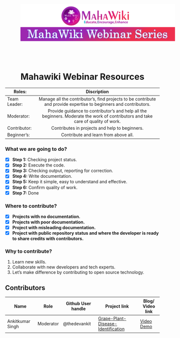 
<img src="MahawikiWebinar.png" alt="Markdown Monster icon" style="padding:50px"/>
<H1  align="center" ></>Mahawiki Webinar Resources </H1>

| Roles:        | Discription       | 
| ------------- |:-------------:| 
| Team Leader:  | Manage all the contributor’s, find projects to be contribute and provide expertise to beginners and contributors.| 
| Moderator:    | Provide guidance to contributor’s and help all the beginners. Moderate the work of contributors and take care of quality of work.| 
| Contributor:  | Contributes in projects and help to beginners.   |  
| Beginner’s:   | Contribute and learn from above all.    |  


### What we are going to do?
- [x] **Step 1:**  Checking project status.
- [x] **Step 2:**   Execute the code.
- [x] **Step 3:**  Checking output, reporting for correction.
- [x] **Step 4:**  Write documentation.
- [x] **Step 5:**  Keep it simple, easy to understand and effective.
- [x] **Step 6:**  Confirm quality of work.
- [x] **Step 7:**  Done

### Where to contribute?
- [x] **Projects with no documentation.**
- [x] **Projects with poor documentation.**
- [x] **Project with misleading documentation.** 
- [x] **Project with public repository status and where the developer is ready to share credits with contributors.**
  
### Why to contribute?
 1. Learn new skills.
 2. Collaborate with new developers and tech experts.
 3. Let’s make difference by contributing to open source technology.



## Contributors 
|Name                 |  Role       | Github User handle |  Project link|  Blog/ Video link|
| ------------------- |-------------| ---------------------|-------------|-------------|
| Ankitkumar Singh    | Moderator|   @thedevankit   | [Grape-Plant-Disease-Identification](https://github.com/Anki7singh/Grape-Plant-Disease)    |[Video Demo ](https://youtu.be/UVxZw-MVGJ4)   |



 

